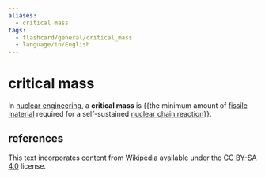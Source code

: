 ```yaml
---
aliases:
  - critical mass
tags:
  - flashcard/general/critical_mass
  - language/in/English
---
```


# critical mass

In [nuclear engineering](nuclear%20engineering.md), a __critical mass__ is {{the minimum amount of [fissile material](fissile%20material.md) required for a self-sustained [nuclear chain reaction](nuclear%20chain%20reaction.md)}}. <!--SR:!2024-03-22,195,250-->

## references

This text incorporates [content](https://en.wikipedia.org/wiki/critical_mass) from [Wikipedia](Wikipedia.md) available under the [CC BY-SA 4.0](https://creativecommons.org/licenses/by-sa/4.0/) license.
